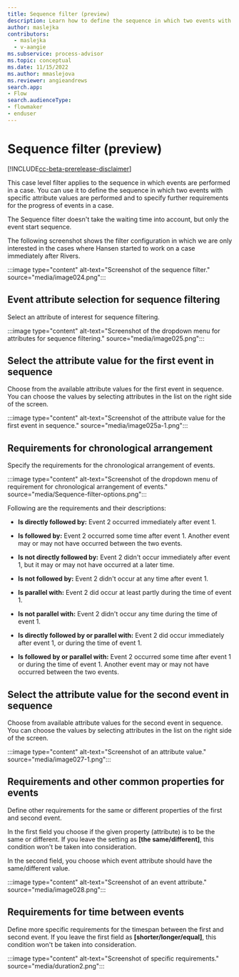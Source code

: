 ```yaml
---
title: Sequence filter (preview)
description: Learn how to define the sequence in which two events with specific attribute values are performed and specify further requirements for the progress of events in a case in the Minit desktop application in process advisor.
author: maslejka
contributors:
  - maslejka
  - v-aangie
ms.subservice: process-advisor
ms.topic: conceptual
ms.date: 11/15/2022
ms.author: mmaslejova
ms.reviewer: angieandrews
search.app:
- Flow
search.audienceType:
- flowmaker
- enduser
---
```


# Sequence filter (preview)

[!INCLUDE[cc-beta-prerelease-disclaimer](../includes/cc-beta-prerelease-disclaimer.md)]

This case level filter applies to the sequence in which events are performed in a case. You can use it to define the sequence in which two events with specific attribute values are performed and to specify further requirements for the progress of events in a case.

The Sequence filter doesn't take the waiting time into account, but only the event start sequence.

The following screenshot shows the filter configuration in which we are only interested in the cases where  Hansen started to work on a case immediately after Rivers.

:::image type="content" alt-text="Screenshot of the sequence filter." source="media/image024.png":::

## Event attribute selection for sequence filtering

Select an attribute of interest for sequence filtering.

:::image type="content" alt-text="Screenshot of the dropdown menu for attributes for sequence filtering." source="media/image025.png":::

## Select the attribute value for the first event in sequence

Choose from the available attribute values for the first event in sequence. You can choose the values by selecting attributes in the list on the right side of the screen.

:::image type="content" alt-text="Screenshot of the attribute value for the first event in sequence." source="media/image025a-1.png":::

## Requirements for chronological arrangement

Specify the requirements for the chronological arrangement of events.

:::image type="content" alt-text="Screenshot of the dropdown menu of requirement for chronological arrangement of events." source="media/Sequence-filter-options.png":::

Following are the requirements and their descriptions:

- **Is directly followed by:** Event 2 occurred immediately after event 1.

- **Is followed by:** Event 2 occurred some time after event 1. Another event may or may not have occurred between the two events.

- **Is not directly followed by:** Event 2 didn't occur immediately after event 1, but it may or may not have occurred at a later time.

- **Is not followed by:** Event 2 didn't occur at any time after event 1.

- **Is parallel with:** Event 2 did occur at least partly during the time of event 1.

- **Is not parallel with:** Event 2 didn't occur any time during the time of event 1.

- **Is directly followed by or parallel with:** Event 2 did occur immediately after event 1, or during the time of event 1.

- **Is followed by or parallel with:** Event 2 occurred some time after event 1 or during the time of event 1. Another event may or may not have occurred between the two events.

## Select the attribute value for the second event in sequence

Choose from available attribute values for the second event in sequence. You can choose the values by selecting attributes in the list on the right side of the screen.

:::image type="content" alt-text="Screenshot of an attribute value." source="media/image027-1.png":::

## Requirements and other common properties for events

Define other requirements for the same or different properties of the first and second event.

In the first field you choose if the given property (attribute) is to be the same or different. If you leave the setting as **[the same/different]**, this condition won't be taken into consideration.

In the second field, you choose which event attribute should have the same/different value.

:::image type="content" alt-text="Screenshot of an event attribute." source="media/image028.png":::

## Requirements for time between events

Define more specific requirements for the timespan between the first and second event. If you leave the first field as **[shorter/longer/equal]**, this condition won't be taken into consideration.

:::image type="content" alt-text="Screenshot of specific requirements." source="media/duration2.png":::

